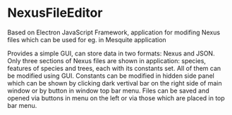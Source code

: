 # NexusFileEditor
Based on Electron JavaScript Framework, application for modifing Nexus files which can be used for eg. in Mesquite application

Provides a simple GUI, can store data in two formats: Nexus and JSON. Only three sections of Nexus files are shown in application: species, features of species and trees, each with its constants set. All of them can be modified using GUI. Constants can be modified in hidden side panel which can be shown by clicking dark vertival bar on the right side of main window or by button in window top bar menu. Files can be saved and opened via buttons in menu on the left or via those which are placed in top bar menu.
